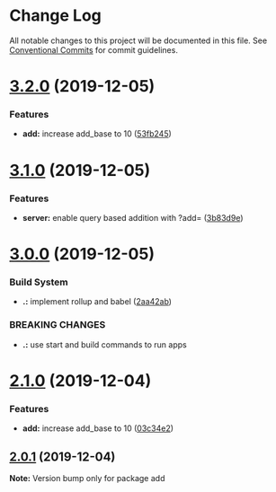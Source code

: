 # Change Log

All notable changes to this project will be documented in this file.
See [Conventional Commits](https://conventionalcommits.org) for commit guidelines.

# [3.2.0](https://github.com/KevinMind/lerna-monorepo-starter/compare/add@3.1.0...add@3.2.0) (2019-12-05)


### Features

* **add:** increase add_base to 10 ([53fb245](https://github.com/KevinMind/lerna-monorepo-starter/commit/53fb2453af91e93943bc409c78d08657fd1de568))





# [3.1.0](https://github.com/KevinMind/lerna-monorepo-starter/compare/add@3.0.0...add@3.1.0) (2019-12-05)


### Features

* **server:** enable query based addition with ?add=<value> ([3b83d9e](https://github.com/KevinMind/lerna-monorepo-starter/commit/3b83d9e7a4456ebeb8442ecf416e2afba0be999d))





# [3.0.0](https://github.com/KevinMind/lerna-monorepo-starter/compare/add@2.1.0...add@3.0.0) (2019-12-05)


### Build System

* **.:** implement rollup and babel ([2aa42ab](https://github.com/KevinMind/lerna-monorepo-starter/commit/2aa42ab527e8e85dd7225c4239e6ceaf37a0be21))


### BREAKING CHANGES

* **.:** use start and build commands to run apps





# [2.1.0](https://github.com/KevinMind/lerna-monorepo-starter/compare/add@2.0.1...add@2.1.0) (2019-12-04)


### Features

* **add:** increase add_base to 10 ([03c34e2](https://github.com/KevinMind/lerna-monorepo-starter/commit/03c34e2da6061e3e33627aa6075155dcfd9f43e7))





## [2.0.1](https://github.com/KevinMind/lerna-monorepo-starter/compare/add@2.0.0...add@2.0.1) (2019-12-04)

**Note:** Version bump only for package add
